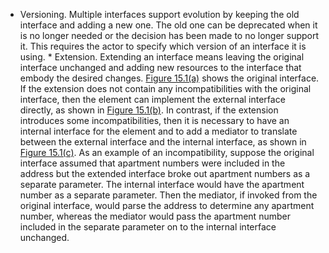 *  Versioning. Multiple interfaces support evolution by keeping the old interface and adding a new one. The old one can be deprecated when it is no longer needed or the decision has been made to no longer support it. This requires the actor to specify which version of an interface it is using. *  Extension. Extending an interface means leaving the original interface unchanged and adding new resources to the interface that embody the desired changes. [Figure 15.1(a)](ch15.xhtml#ch15fig01) shows the original interface. If the extension does not contain any incompatibilities with the original interface, then the element can implement the external interface directly, as shown in [Figure 15.1(b)](ch15.xhtml#ch15fig01). In contrast, if the extension introduces some incompatibilities, then it is necessary to have an internal interface for the element and to add a mediator to translate between the external interface and the internal interface, as shown in [Figure 15.1(c)](ch15.xhtml#ch15fig01). As an example of an incompatibility, suppose the original interface assumed that apartment numbers were included in the address but the extended interface broke out apartment numbers as a separate parameter. The internal interface would have the apartment number as a separate parameter. Then the mediator, if invoked from the original interface, would parse the address to determine any apartment number, whereas the mediator would pass the apartment number included in the separate parameter on to the internal interface unchanged.